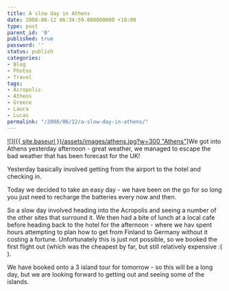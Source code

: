 ```yaml
---
title: A slow day in Athens
date: 2008-06-12 06:34:59.000000000 +10:00
type: post
parent_id: '0'
published: true
password: ''
status: publish
categories:
- Blog
- Photos
- Travel
tags:
- Acropolis
- Athens
- Greece
- Laura
- Lucas
permalink: "/2008/06/12/a-slow-day-in-athens/"
---
```

[![]({{ site.baseurl }}/assets/images/athens.jpg?w=300 "Athens")](http://modrich.wordpress.com/2008/06/12/a-slow-day-in-athens/athens/)We got into Athens yesterday afternoon - great weather, we managed to escape the bad weather that has been forecast for the UK!

Yesterday basically involved getting from the airport to the hotel and checking in.

Today we decided to take an easy day - we have been on the go for so long you just need to recharge the batteries every now and then.

So a slow day involved heading into the Acropolis and seeing a number of the other sites that surround it. We then had a bite of lunch at a local cafe before heading back to the hotel for the afternoon - where we hav spent hours attempting to plan how to get from Finland to Germany without it costing a fortune. Unfortunately this is just not possible, so we booked the first flight out (which was the cheapest by far, but still relatively expensive :( ).

We have booked onto a 3 island tour for tomorrow - so this will be a long day, but we are looking forward to getting out and seeing some of the islands.

